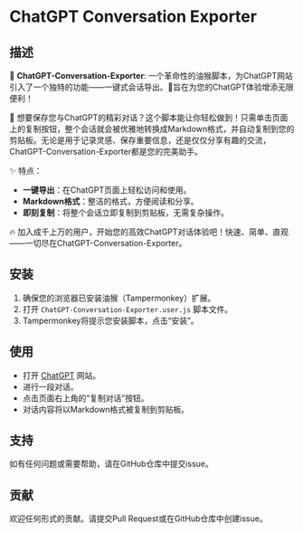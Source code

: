 # ChatGPT Conversation Exporter

## 描述

🚀 **ChatGPT-Conversation-Exporter**: 一个革命性的油猴脚本，为ChatGPT网站引入了一个独特的功能——一键式会话导出。🌟旨在为您的ChatGPT体验增添无限便利！

🌈 想要保存您与ChatGPT的精彩对话？这个脚本能让你轻松做到！只需单击页面上的复制按钮，整个会话就会被优雅地转换成Markdown格式，并自动复制到您的剪贴板。无论是用于记录灵感、保存重要信息，还是仅仅分享有趣的交流，ChatGPT-Conversation-Exporter都是您的完美助手。

✨ 特点：
- **一键导出**：在ChatGPT页面上轻松访问和使用。
- **Markdown格式**：整洁的格式，方便阅读和分享。
- **即刻复制**：将整个会话立即复制到剪贴板，无需复杂操作。

🔥 加入成千上万的用户，开始您的高效ChatGPT对话体验吧！快速、简单、直观——一切尽在ChatGPT-Conversation-Exporter。

## 安装
1. 确保您的浏览器已安装油猴（Tampermonkey）扩展。
2. 打开 `ChatGPT-Conversation-Exporter.user.js` 脚本文件。
3. Tampermonkey将提示您安装脚本，点击“安装”。

## 使用
- 打开 [ChatGPT](https://chat.openai.com) 网站。
- 进行一段对话。
- 点击页面右上角的“复制对话”按钮。
- 对话内容将以Markdown格式被复制到剪贴板。

## 支持
如有任何问题或需要帮助，请在GitHub仓库中提交issue。

## 贡献
欢迎任何形式的贡献。请提交Pull Request或在GitHub仓库中创建issue。

